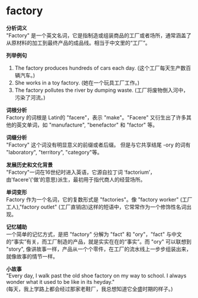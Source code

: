 # factory

**分析词义**  
"Factory" 是一个英文名词，它是指制造或组装商品的工厂或者场所，通常涵盖了从原材料的加工到最终产品的成品线。相当于中文里的“工厂”。

  

**列举例句**

  

1.  The factory produces hundreds of cars each day. (这个工厂每天生产数百辆汽车。)
2.  She works in a toy factory. (她在一个玩具工厂工作。)
3.  The factory pollutes the river by dumping waste. (工厂将废物倒入河中，污染了河流。)

  

**词根分析**  
Factory 的词根是 Latin的 "facere"，表示 "make"。"Facere" 又衍生出了许多其他的英文单词，如 "manufacture", "benefactor" 和 "factor" 等。

  

**词缀分析**  
"Factory" 这个词没有明显意义的前缀或者后缀。 但是与它共享结尾 -ory 的词有 "laboratory", "territory", "category"等。

  

**发展历史和文化背景**  
"Factory"一词在16世纪时进入英语，它源自拉丁词 ‘factorium’，由'facere'('做'的意思)派生，最初用于指代商人的经营场所。

  

**单词变形**  
Factory 作为一个名词，它的复数形式是 "factories"。像 "factory worker" (工厂工人),"factory outlet" (工厂直销店)这样的短语中，它常常作为一个修饰性名词出现。

  

**记忆辅助**  
一个简单的记忆方式，是把 "factory" 分解为 "fact" 和 "ory"，"fact" 与中文的“事实”有关，而工厂制造的产品，就是实实在在的“事实”。而 "ory" 可以联想到 "story", 像讲故事一样，产品从一个个零件，在工厂的流水线上一步步组装出来，就像故事的情节一样。

  

**小故事**  
"Every day, I walk past the old shoe factory on my way to school. I always wonder what it used to be like in its heyday."  
(每天，我上学路上都会经过那家老鞋厂，我总想知道它全盛时期的样子。)
